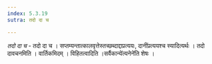 ```yaml
---
index: 5.3.19
sutra: तदो दा च

---
```

_तदो दा च_ - तदो दा च । सप्तम्यन्तात्कालवृत्तेस्तच्छब्दाद्दाप्रत्ययः, दानींप्रत्ययश्च स्यादित्यर्थः । तदो दावचनमिति । वार्तिकमिदम् । विहितत्वादिति ।सर्वैकान्ये॑त्यनेने॑ति शेषः । 